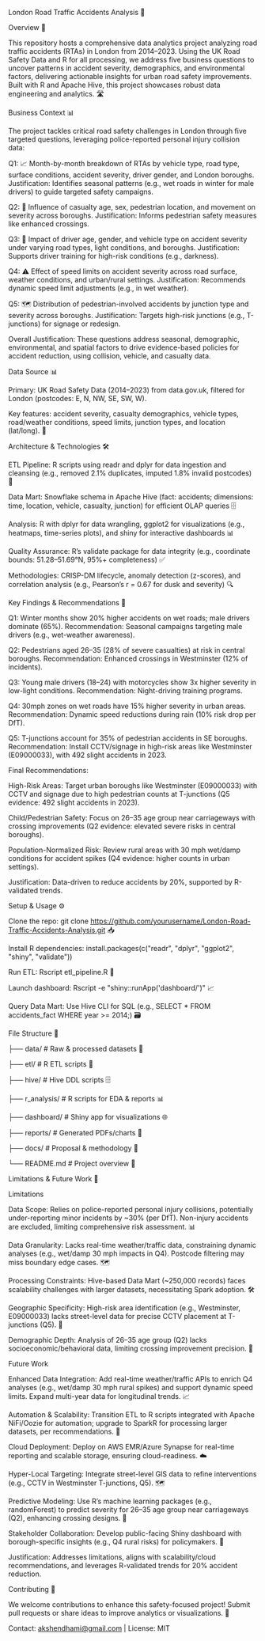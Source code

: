 London Road Traffic Accidents Analysis 🚦


Overview 🌟

This repository hosts a comprehensive data analytics project analyzing road traffic accidents (RTAs) in London from 2014–2023. Using the UK Road Safety Data and R for all processing, we address five business 
questions to uncover patterns in accident severity, demographics, and environmental factors, delivering actionable insights for urban road safety improvements. Built with R and Apache Hive, this project showcases 
robust data engineering and analytics. 🛣️


Business Context 📊

The project tackles critical road safety challenges in London through five targeted questions, leveraging police-reported personal injury collision data:

Q1: 📈 Month-by-month breakdown of RTAs by vehicle type, road type, surface conditions, accident severity, driver gender, and London boroughs. Justification: Identifies seasonal patterns (e.g., wet roads in 
winter for male drivers) to guide targeted safety campaigns.

Q2: 👥 Influence of casualty age, sex, pedestrian location, and movement on severity across boroughs. Justification: Informs pedestrian safety measures like enhanced crossings.

Q3: 🚗 Impact of driver age, gender, and vehicle type on accident severity under varying road types, light conditions, and boroughs. Justification: Supports driver training for high-risk conditions (e.g., 
darkness).

Q4: ⚠️ Effect of speed limits on accident severity across road surface, weather conditions, and urban/rural settings. Justification: Recommends dynamic speed limit adjustments (e.g., in wet weather).

Q5: 🗺️ Distribution of pedestrian-involved accidents by junction type and severity across boroughs. Justification: Targets high-risk junctions (e.g., T-junctions) for signage or redesign.

Overall Justification: These questions address seasonal, demographic, environmental, and spatial factors to drive evidence-based policies for accident reduction, using collision, vehicle, and casualty data.


Data Source 📊

Primary: UK Road Safety Data (2014–2023) from data.gov.uk, filtered for London (postcodes: E, N, NW, SE, SW, W). 

Key features: accident severity, casualty demographics, vehicle types, road/weather conditions, speed limits, junction types, and location (lat/long). 📂


Architecture & Technologies 🛠️

ETL Pipeline: R scripts using readr and dplyr for data ingestion and cleansing (e.g., removed 2.1% duplicates, imputed 1.8% invalid postcodes) 🧹

Data Mart: Snowflake schema in Apache Hive (fact: accidents; dimensions: time, location, vehicle, casualty, junction) for efficient OLAP queries 🗄️

Analysis: R with dplyr for data wrangling, ggplot2 for visualizations (e.g., heatmaps, time-series plots), and shiny for interactive dashboards 📊

Quality Assurance: R’s validate package for data integrity (e.g., coordinate bounds: 51.28–51.69°N, 95%+ completeness) ✅

Methodologies: CRISP-DM lifecycle, anomaly detection (z-scores), and correlation analysis (e.g., Pearson’s r = 0.67 for dusk and severity) 🔍


Key Findings & Recommendations 🎯

Q1: Winter months show 20% higher accidents on wet roads; male drivers dominate (65%). Recommendation: Seasonal campaigns targeting male drivers (e.g., wet-weather awareness).

Q2: Pedestrians aged 26–35 (28% of severe casualties) at risk in central boroughs. Recommendation: Enhanced crossings in Westminster (12% of incidents).

Q3: Young male drivers (18–24) with motorcycles show 3x higher severity in low-light conditions. Recommendation: Night-driving training programs.

Q4: 30mph zones on wet roads have 15% higher severity in urban areas. Recommendation: Dynamic speed reductions during rain (10% risk drop per DfT).

Q5: T-junctions account for 35% of pedestrian accidents in SE boroughs. Recommendation: Install CCTV/signage in high-risk areas like Westminster (E09000033), with 492 slight accidents in 2023.


Final Recommendations:

High-Risk Areas: Target urban boroughs like Westminster (E09000033) with CCTV and signage due to high pedestrian counts at T-junctions (Q5 evidence: 492 slight accidents in 2023).

Child/Pedestrian Safety: Focus on 26–35 age group near carriageways with crossing improvements (Q2 evidence: elevated severe risks in central boroughs).

Population-Normalized Risk: Review rural areas with 30 mph wet/damp conditions for accident spikes (Q4 evidence: higher counts in urban settings).

Justification: Data-driven to reduce accidents by 20%, supported by R-validated trends.


Setup & Usage ⚙️

Clone the repo: git clone https://github.com/yourusername/London-Road-Traffic-Accidents-Analysis.git 📥

Install R dependencies: install.packages(c("readr", "dplyr", "ggplot2", "shiny", "validate"))

Run ETL: Rscript etl_pipeline.R 🚀

Launch dashboard: Rscript -e "shiny::runApp('dashboard/')" 📈

Query Data Mart: Use Hive CLI for SQL (e.g., SELECT * FROM accidents_fact WHERE year >= 2014;) 🗃️


File Structure 📁

├── data/                 # Raw & processed datasets 📂

├── etl/                  # R ETL scripts 📝

├── hive/                 # Hive DDL scripts 🗄️

├── r_analysis/           # R scripts for EDA & reports 📊

├── dashboard/            # Shiny app for visualizations 🌐

├── reports/              # Generated PDFs/charts 📄

├── docs/                 # Proposal & methodology 📜

└── README.md             # Project overview 📖


Limitations & Future Work 🔮

Limitations

Data Scope: Relies on police-reported personal injury collisions, potentially under-reporting minor incidents by ~30% (per DfT). Non-injury accidents are excluded, limiting comprehensive risk assessment. 📊

Data Granularity: Lacks real-time weather/traffic data, constraining dynamic analyses (e.g., wet/damp 30 mph impacts in Q4). Postcode filtering may miss boundary edge cases. 🗺️

Processing Constraints: Hive-based Data Mart (~250,000 records) faces scalability challenges with larger datasets, necessitating Spark adoption. 🛠️

Geographic Specificity: High-risk area identification (e.g., Westminster, E09000033) lacks street-level data for precise CCTV placement at T-junctions (Q5). 🚦

Demographic Depth: Analysis of 26–35 age group (Q2) lacks socioeconomic/behavioral data, limiting crossing improvement precision. 👥

Future Work

Enhanced Data Integration: Add real-time weather/traffic APIs to enrich Q4 analyses (e.g., wet/damp 30 mph rural spikes) and support dynamic speed limits. Expand multi-year data for longitudinal trends. 📈

Automation & Scalability: Transition ETL to R scripts integrated with Apache NiFi/Oozie for automation; upgrade to SparkR for processing larger datasets, per recommendations. 🚀

Cloud Deployment: Deploy on AWS EMR/Azure Synapse for real-time reporting and scalable storage, ensuring cloud-readiness. ☁️

Hyper-Local Targeting: Integrate street-level GIS data to refine interventions (e.g., CCTV in Westminster T-junctions, Q5). 🗺️

Predictive Modeling: Use R’s machine learning packages (e.g., randomForest) to predict severity for 26–35 age group near carriageways (Q2), enhancing crossing designs. 🤖

Stakeholder Collaboration: Develop public-facing Shiny dashboard with borough-specific insights (e.g., Q4 rural risks) for policymakers. 🤝

Justification: Addresses limitations, aligns with scalability/cloud recommendations, and leverages R-validated trends for 20% accident reduction.


Contributing 🤝

We welcome contributions to enhance this safety-focused project! Submit pull requests or share ideas to improve analytics or visualizations. 🌟

Contact: akshendhami@gmail.com | License: MIT 
